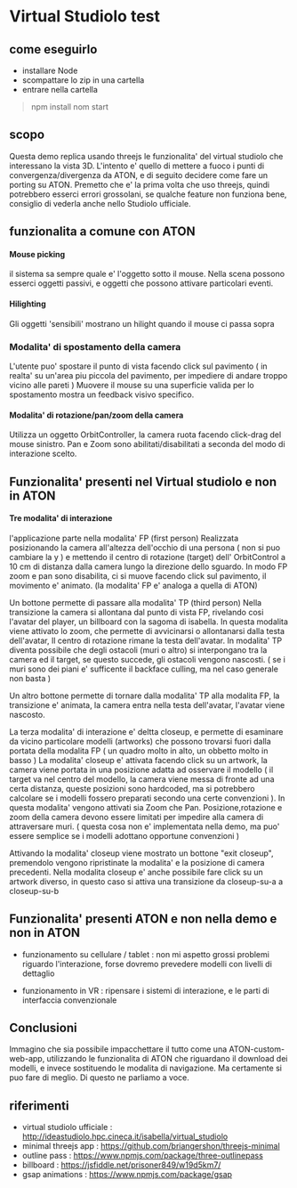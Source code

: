 # Virtual Studiolo test

## come eseguirlo
- installare Node
- scompattare lo zip in una cartella
- entrare nella cartella
> npm install
> nom start

## scopo
Questa demo replica usando threejs le funzionalita' del virtual studiolo che interessano la vista 3D.
L'intento e' quello di mettere a fuoco i punti di convergenza/divergenza da ATON,
e di seguito decidere come fare un porting su ATON.
Premetto che e' la prima volta che uso threejs, quindi potrebbero esserci errori grossolani,
se qualche feature non funziona bene, consiglio di vederla anche nello Studiolo ufficiale.

## funzionalita a comune con ATON

#### Mouse picking
il sistema sa sempre quale e' l'oggetto sotto il mouse.
Nella scena possono esserci oggetti passivi, e oggetti che possono attivare particolari eventi.

#### Hilighting
Gli oggetti 'sensibili' mostrano un hilight quando il mouse ci passa sopra

### Modalita' di spostamento della camera
L'utente puo' spostare il punto di vista facendo click sul pavimento 
( in realta' su un'area piu piccola del pavimento, per impediere di andare troppo vicino alle pareti )
Muovere il mouse su una superficie valida per lo spostamento mostra un feedback visivo specifico.

#### Modalita' di rotazione/pan/zoom della camera
Utilizza un oggetto OrbitController, la camera ruota facendo click-drag del mouse sinistro.
Pan e Zoom sono abilitati/disabilitati a seconda del modo di interazione scelto.

## Funzionalita' presenti nel Virtual studiolo e non in ATON

#### Tre modalita' di interazione
l'applicazione parte nella modalita' FP (first person)
Realizzata posizionando la camera all'altezza dell'occhio di una persona ( non si puo cambiare la y )
e mettendo il centro di rotazione (target) dell' OrbitControl a 10 cm di distanza dalla camera lungo la direzione dello sguardo.
In modo FP zoom e pan sono disabilita, ci si muove facendo click sul pavimento, il movimento e' animato. 
(la modalita' FP e' analoga a quella di ATON)

Un bottone permette di passare alla modalita' TP (third person)
Nella transizione la camera si allontana dal punto di vista FP, rivelando cosi l'avatar del player,
un billboard con la sagoma di isabella.
In questa modalita viene attivato lo zoom, che permette di avvicinarsi o allontanarsi dalla testa dell'avatar,
Il centro di rotazione rimane la testa dell'avatar.
In modalita' TP diventa possibile che degli ostacoli (muri o altro) si interpongano tra la camera ed il target, 
se questo succede, gli ostacoli vengono nascosti.
( se i muri sono dei piani e' sufficente il backface culling, ma nel caso generale non basta )

Un altro bottone permette di tornare dalla modalita' TP alla modalita FP, 
la transizione e' animata, la camera entra nella testa dell'avatar, l'avatar viene nascosto.

La terza modalita' di interazione e'  deltta closeup, e permette di  esaminare da vicino particolare modelli (artworks)
che possono trovarsi fuori dalla portata della modalita FP ( un quadro molto in alto, un obbetto molto in basso )
La modalita' closeup e' attivata facendo click su un artwork, la camera viene portata in una posizione adatta ad osservare il modello 
( il target va nel centro del modello, la camera viene messa di fronte ad una certa distanza, queste posizioni sono hardcoded, 
ma si potrebbero calcolare se i modelli fossero preparati secondo una certe convenzioni ).
In questa modalita' vengono attivati  sia Zoom che Pan. Posizione,rotazione e zoom della camera devono essere limitati 
per impedire alla camera di attraversare muri. ( questa cosa non e' implementata nella demo, ma puo' essere semplice se i modelli 
adottano opportune convenzioni )

Attivando la modalita' closeup viene mostrato un bottone "exit closeup", premendolo vengono ripristinate la modalita' e la posizione 
di camera precedenti. Nella modalita closeup e' anche possibile fare click su un artwork diverso, in questo caso si attiva 
una transizione da closeup-su-a a closeup-su-b

## Funzionalita' presenti ATON e non nella demo e non in ATON

- funzionamento su cellulare / tablet : 
  non mi aspetto grossi problemi riguardo l'interazione, forse dovremo prevedere modelli con livelli di dettaglio
   
- funzionamento in VR : 
  ripensare i sistemi di interazione, e le parti di interfaccia convenzionale
  
## Conclusioni  

Immagino che sia possibile impacchettare il tutto come una ATON-custom-web-app, utilizzando le funzionalita di ATON che riguardano il download dei modelli, e invece sostituendo le modalita di navigazione. Ma certamente si puo fare di meglio. Di questo ne parliamo a voce. 

## riferimenti 
- virtual studiolo ufficiale : http://ideastudiolo.hpc.cineca.it/isabella/virtual_studiolo
- minimal threejs app        : https://github.com/briangershon/threejs-minimal
- outline pass               : https://www.npmjs.com/package/three-outlinepass
- billboard                  : https://jsfiddle.net/prisoner849/w19d5km7/
- gsap animations            : https://www.npmjs.com/package/gsap


